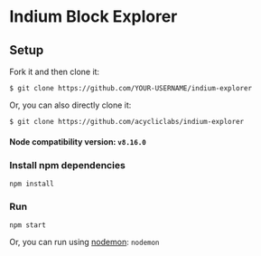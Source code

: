 # Indium Block Explorer

## Setup
Fork it and then clone it:
```
$ git clone https://github.com/YOUR-USERNAME/indium-explorer
```

Or, you can also directly clone it:
```
$ git clone https://github.com/acycliclabs/indium-explorer
```

#### Node compatibility version: `v8.16.0`

### Install npm dependencies
```
npm install
```

### Run
```
npm start
```

Or, you can run using [nodemon](https://nodemon.io/): `nodemon`
